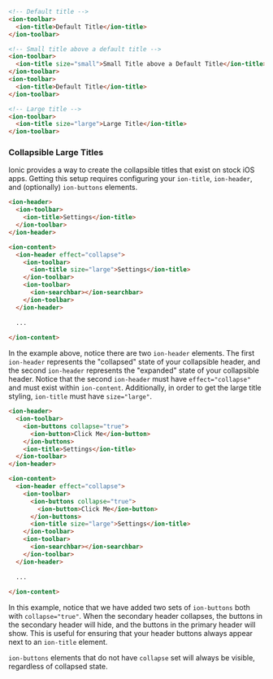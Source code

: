 ```html
<!-- Default title -->
<ion-toolbar>
  <ion-title>Default Title</ion-title>
</ion-toolbar>

<!-- Small title above a default title -->
<ion-toolbar>
  <ion-title size="small">Small Title above a Default Title</ion-title>
</ion-toolbar>
<ion-toolbar>
  <ion-title>Default Title</ion-title>
</ion-toolbar>

<!-- Large title -->
<ion-toolbar>
  <ion-title size="large">Large Title</ion-title>
</ion-toolbar>
```

### Collapsible Large Titles

Ionic provides a way to create the collapsible titles that exist on stock iOS apps. Getting this setup requires configuring your `ion-title`, `ion-header`, and (optionally) `ion-buttons` elements.

```html
<ion-header>
  <ion-toolbar>    
    <ion-title>Settings</ion-title>               
  </ion-toolbar>
</ion-header>

<ion-content>
  <ion-header effect="collapse">              
    <ion-toolbar>      
      <ion-title size="large">Settings</ion-title>
    </ion-toolbar>
    <ion-toolbar>
      <ion-searchbar></ion-searchbar>
    </ion-toolbar>
  </ion-header>
  
  ...
  
</ion-content>
```

In the example above, notice there are two `ion-header` elements. The first `ion-header` represents the "collapsed" state of your collapsible header, and the second `ion-header` represents the "expanded" state of your collapsible header. Notice that the second `ion-header` must have `effect="collapse"` and must exist within `ion-content`. Additionally, in order to get the large title styling, `ion-title` must have `size="large"`.

```html
<ion-header>
  <ion-toolbar>   
    <ion-buttons collapse="true">
      <ion-button>Click Me</ion-button>
    </ion-buttons> 
    <ion-title>Settings</ion-title>               
  </ion-toolbar>
</ion-header>

<ion-content>
  <ion-header effect="collapse">              
    <ion-toolbar>      
      <ion-buttons collapse="true">
        <ion-button>Click Me</ion-button>
      </ion-buttons>
      <ion-title size="large">Settings</ion-title>
    </ion-toolbar>
    <ion-toolbar>
      <ion-searchbar></ion-searchbar>
    </ion-toolbar>
  </ion-header>
  
  ...
  
</ion-content>
```

In this example, notice that we have added two sets of `ion-buttons` both with `collapse="true"`. When the secondary header collapses, the buttons in the secondary header will hide, and the buttons in the primary header will show. This is useful for ensuring that your header buttons always appear next to an `ion-title` element.

`ion-buttons` elements that do not have `collapse` set will always be visible, regardless of collapsed state.